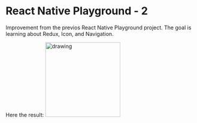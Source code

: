 # React Native Playground - 2
Improvement from the previos React Native Playground project.
The goal is learning about Redux, Icon, and Navigation.

Here the result:
<img src="https://raw.githubusercontent.com/webfreaks/rn-playground-2/master/public/RN-Playground-demo.gif" alt="drawing" width="200px"/>

